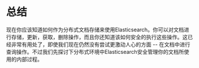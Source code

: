 # 总结

现在你应该知道如何作为分布式文档存储来使用Elasticsearch。你可以对文档进行存储，更新，获取，删除操作，而且你还知道该如何安全的执行这些操作。这已经非常有用处了，即使我们现在仍然没有尝试更激动人心的方面 -- 在文档中进行查询操作。不过我们先探讨下分布式环境中Elasticsearch安全管理你的文档所使用的内部过程。
